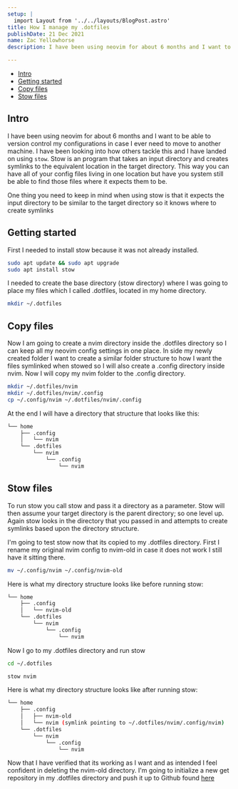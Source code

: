 ```yaml
---
setup: |
  import Layout from '../../layouts/BlogPost.astro'
title: How I manage my .dotfiles
publishDate: 21 Dec 2021
name: Zac Yellowhorse
description: I have been using neovim for about 6 months and I want to be able to version control my configurations...

---
```

- [Intro](#intro)
- [Getting started](#getting-started)
- [Copy files](#copy-files)
- [Stow files](#stow-files)

<a name="intro"></a>
## Intro
I have been using neovim for about 6 months and I want to be able to version control my configurations in case I ever need to move to another machine. I have been looking into how others tackle this and I have landed on using `stow`. Stow is an program that takes an input directory and creates symlinks to the equivalent location in the target directory. This way you can have all of your config files living in one location but have you system still be able to find those files where it expects them to be.

One thing you need to keep in mind when using stow is that it expects the input directory to be similar to the target directory so it knows where to create symlinks

<a name="getting-started"></a>
## Getting started
First I needed to install stow because it was not already installed.

```bash
sudo apt update && sudo apt upgrade
sudo apt install stow
```

I needed to create the base directory (stow directory) where I was going to place my files which I called .dotfiles, located in my home directory.

```bash
mkdir ~/.dotfiles
```

<a name="copy-files"></a>
## Copy files
Now I am going to create a nvim directory inside the .dotfiles directory so I can keep all my neovim config settings in one place.  In side my newly created folder I want to create a similar folder structure to how I want the files symlinked when stowed so I will also create a .config directory inside nvim. Now I will copy my nvim folder to the .config directory. 

```bash
mkdir ~/.dotfiles/nvim
mkdir ~/.dotfiles/nvim/.config
cp ~/.config/nvim ~/.dotfiles/nvim/.config
```

At the end I will have a directory that structure that looks like this:
```bash
└── home
    ├── .config
    │   └── nvim
    └── .dotfiles
        └── nvim
            └── .config
                └── nvim
```

<a name="stow-files"></a>
## Stow files
To run stow you call stow and pass it a directory as a parameter. Stow will then assume your target directory is the parent directory; so one level up. Again stow looks in the directory that you passed in and attempts to create symlinks based upon the directory structure.  

I'm going to test stow now that its copied to my .dotfiles directory. First I rename my original nvim config to nvim-old in case it does not work I still have it sitting there. 

```bash
mv ~/.config/nvim ~/.config/nvim-old
```

Here is what my directory structure looks like before running stow:

```bash
└── home
    ├── .config
    │   └── nvim-old
    └── .dotfiles
        └── nvim
            └── .config
                └── nvim
```

Now I go to my .dotfiles directory and run stow

```bash
cd ~/.dotfiles

stow nvim
```

Here is what my directory structure looks like after running stow:

```bash
└── home
    ├── .config
    │   ├── nvim-old
    │   └── nvim (symlink pointing to ~/.dotfiles/nvim/.config/nvim)
    └── .dotfiles
        └── nvim
            └── .config
                └── nvim
```

Now that I have verified that its working as I want and as intended I feel confident in deleting the nvim-old directory. I'm going to initialize a new get repository in my .dotfiles directory and push it up to Github found [here](https://github.com/zyellowhorse/.dotfiles)
